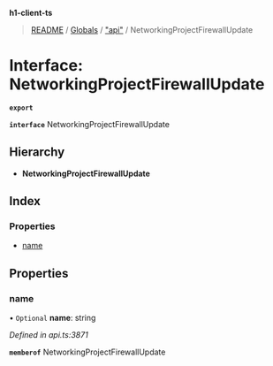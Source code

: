 **h1-client-ts**

> [README](../README.md) / [Globals](../globals.md) / ["api"](../modules/_api_.md) / NetworkingProjectFirewallUpdate

# Interface: NetworkingProjectFirewallUpdate

**`export`** 

**`interface`** NetworkingProjectFirewallUpdate

## Hierarchy

* **NetworkingProjectFirewallUpdate**

## Index

### Properties

* [name](_api_.networkingprojectfirewallupdate.md#name)

## Properties

### name

• `Optional` **name**: string

*Defined in api.ts:3871*

**`memberof`** NetworkingProjectFirewallUpdate
